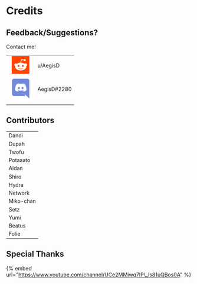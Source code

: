 # Credits

## Feedback/Suggestions?

Contact me!

|  |  |
| :---: | :--- |
| ![](.gitbook/assets/artboard-1_48.png)  | u/AegisD |
| ![](.gitbook/assets/discord-logo-color.png)  | AegisD\#2280 |
|  |  |

## Contributors

|  |
| :--- |
| Dandi |
| Dupah |
| Twofu |
| Potaaato |
| Aidan |
| Shiro |
| Hydra |
| Network |
| Miko-chan |
| Setz |
| Yumi |
| Beatus |
| Folie |

## Special Thanks

{% embed url="https://www.youtube.com/channel/UCe2MMiwq7IP\_ls81uQBos0A" %}



